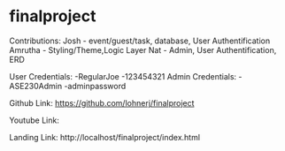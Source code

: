 # finalproject
 Contributions:
 Josh - event/guest/task, database, User Authentification
 Amrutha - Styling/Theme,Logic Layer
 Nat - Admin, User Authentification, ERD

 User Credentials:
 -RegularJoe
 -123454321
 Admin Credentials:
 -ASE230Admin
 -adminpassword

 Github Link:
 https://github.com/lohnerj/finalproject

 Youtube Link:

 Landing Link: http://localhost/finalproject/index.html